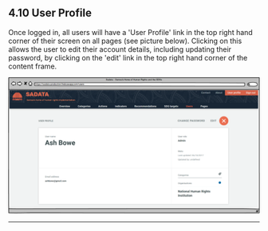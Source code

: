 ## 4.10 User Profile

Once logged in, all users will have a 'User Profile' link in the top right hand corner of their screen on all pages (see picture below). Clicking on this allows the user to edit their account details, including updating their password, by clicking on the 'edit' link in the top right hand corner of the content frame.

![](../assets/User_Profile_2.png)

---
